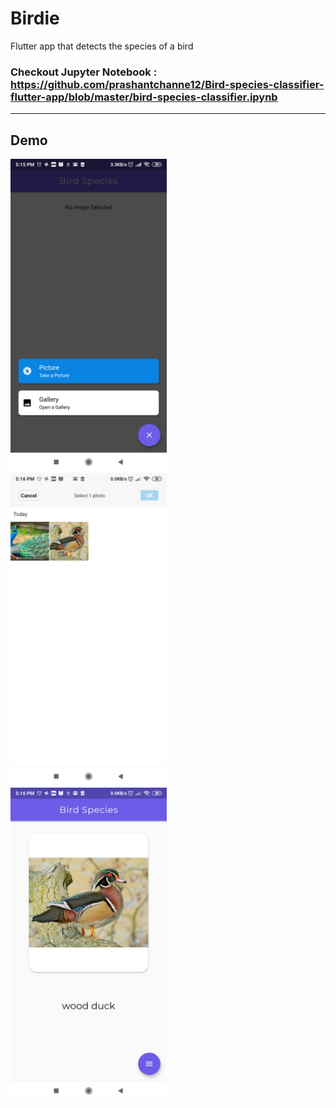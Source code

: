 # Birdie

Flutter app that detects the species of a bird


### Checkout Jupyter Notebook : https://github.com/prashantchanne12/Bird-species-classifier-flutter-app/blob/master/bird-species-classifier.ipynb

---

## Demo
<p float="left">
  <img src="https://github.com/prashantchanne12/Bird-image-classifier-flutter-app/blob/master/images/1.png" width="250" />
  &nbsp&nbsp&nbsp&nbsp
  <img src="https://github.com/prashantchanne12/Bird-image-classifier-flutter-app/blob/master/images/2.png" width="250" />
  &nbsp&nbsp&nbsp&nbsp
  <img src="https://github.com/prashantchanne12/Bird-image-classifier-flutter-app/blob/master/images/3.png" width="250" />
</p>


